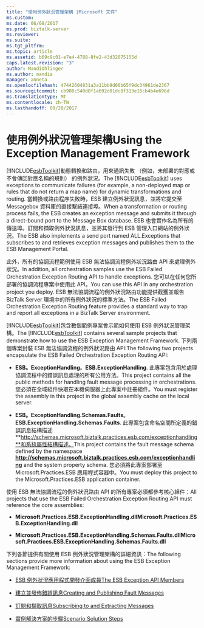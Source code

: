 ```yaml
---
title: "使用例外狀況管理架構 |Microsoft 文件"
ms.custom: 
ms.date: 06/08/2017
ms.prod: biztalk-server
ms.reviewer: 
ms.suite: 
ms.tgt_pltfrm: 
ms.topic: article
ms.assetid: b69c9c01-e7e4-4788-8fe2-43d32075155d
caps.latest.revision: "3"
author: MandiOhlinger
ms.author: mandia
manager: anneta
ms.openlocfilehash: 47442604831a3a11bb9d00b65f9dc34961de2367
ms.sourcegitcommit: cb908c540d8f1a692d01dc8f313e16cb4b4e696d
ms.translationtype: MT
ms.contentlocale: zh-TW
ms.lasthandoff: 09/20/2017
---
```

# <a name="using-the-exception-management-framework"></a><span data-ttu-id="3befa-102">使用例外狀況管理架構</span><span class="sxs-lookup"><span data-stu-id="3befa-102">Using the Exception Management Framework</span></span>
<span data-ttu-id="3befa-103">[!INCLUDE[esbToolkit](../includes/esbtoolkit-md.md)]動態轉換和路由，用來通訊失敗 （例如，未部署的對應或不會傳回對應名稱的規則） 的例外狀況。</span><span class="sxs-lookup"><span data-stu-id="3befa-103">The [!INCLUDE[esbToolkit](../includes/esbtoolkit-md.md)] uses exceptions to communicate failures (for example, a non-deployed map or rules that do not return a map name) for dynamic transformations and routing.</span></span> <span data-ttu-id="3befa-104">當轉換或路由程序失敗時，ESB 建立例外狀況訊息，並將它提交至 Messagebox 資料庫的直接繫結連接埠。</span><span class="sxs-lookup"><span data-stu-id="3befa-104">When a transformation or routing process fails, the ESB creates an exception message and submits it through a direct-bound port to the Message Box database.</span></span> <span data-ttu-id="3befa-105">ESB 也會實作名為所有的傳送埠。訂閱和擷取例外狀況訊息，並將其發行到 ESB 管理入口網站的例外狀況。</span><span class="sxs-lookup"><span data-stu-id="3befa-105">The ESB also implements a send port named ALL.Exceptions that subscribes to and retrieves exception messages and publishes them to the ESB Management Portal.</span></span>  
  
 <span data-ttu-id="3befa-106">此外，所有的協調流程範例使用 ESB 無法協調流程例外狀況路由 API 來處理例外狀況。</span><span class="sxs-lookup"><span data-stu-id="3befa-106">In addition, all orchestration samples use the ESB Failed Orchestration Exception Routing API to handle exceptions.</span></span> <span data-ttu-id="3befa-107">您可以在任何您所部署的協調流程專案中使用此 API。</span><span class="sxs-lookup"><span data-stu-id="3befa-107">You can use this API in any orchestration project you deploy.</span></span> <span data-ttu-id="3befa-108">ESB 無法協調流程的例外狀況路由功能提供截獲並報告 BizTalk Server 環境中的所有例外狀況的標準方法。</span><span class="sxs-lookup"><span data-stu-id="3befa-108">The ESB Failed Orchestration Exception Routing feature provides a standard way to trap and report all exceptions in a BizTalk Server environment.</span></span>  
  
 <span data-ttu-id="3befa-109">[!INCLUDE[esbToolkit](../includes/esbtoolkit-md.md)]包含數個範例專案會示範如何使用 ESB 例外狀況管理架構。</span><span class="sxs-lookup"><span data-stu-id="3befa-109">The [!INCLUDE[esbToolkit](../includes/esbtoolkit-md.md)] contains several sample projects that demonstrate how to use the ESB Exception Management Framework.</span></span> <span data-ttu-id="3befa-110">下列兩個專案封裝 ESB 無法協調流程的例外狀況路由 API:</span><span class="sxs-lookup"><span data-stu-id="3befa-110">The following two projects encapsulate the ESB Failed Orchestration Exception Routing API:</span></span>  
  
-   <span data-ttu-id="3befa-111">**ESB。ExceptionHandling**。</span><span class="sxs-lookup"><span data-stu-id="3befa-111">**ESB.ExceptionHandling**.</span></span> <span data-ttu-id="3befa-112">此專案包含用於處理協調流程中的錯誤訊息處理的所有公用方法。</span><span class="sxs-lookup"><span data-stu-id="3befa-112">This project contains all the public methods for handling fault message processing in orchestrations.</span></span> <span data-ttu-id="3befa-113">您必須在全域組件快取在本機伺服器上此專案中註冊組件。</span><span class="sxs-lookup"><span data-stu-id="3befa-113">You must register the assembly in this project in the global assembly cache on the local server.</span></span>  
  
-   <span data-ttu-id="3befa-114">**ESB。ExceptionHandling.Schemas.Faults**。</span><span class="sxs-lookup"><span data-stu-id="3befa-114">**ESB.ExceptionHandling.Schemas.Faults**.</span></span> <span data-ttu-id="3befa-115">此專案包含命名空間所定義的錯誤訊息結構描述**http://schemas.microsoft.biztalk.practices.esb.com/exceptionhandling**和系統屬性結構描述。</span><span class="sxs-lookup"><span data-stu-id="3befa-115">This project contains the fault message schema defined by the namespace **http://schemas.microsoft.biztalk.practices.esb.com/exceptionhandling** and the system property schema.</span></span> <span data-ttu-id="3befa-116">您必須將此專案部署至 Microsoft.Practices.ESB 應用程式容器中。</span><span class="sxs-lookup"><span data-stu-id="3befa-116">You must deploy this project to the Microsoft.Practices.ESB application container.</span></span>  
  
 <span data-ttu-id="3befa-117">使用 ESB 無法協調流程的例外狀況路由 API 的所有專案必須都參考核心組件：</span><span class="sxs-lookup"><span data-stu-id="3befa-117">All projects that use the ESB Failed Orchestration Exception Routing API must reference the core assemblies:</span></span>  
  
-   <span data-ttu-id="3befa-118">**Microsoft.Practices.ESB.ExceptionHandling.dll**</span><span class="sxs-lookup"><span data-stu-id="3befa-118">**Microsoft.Practices.ESB.ExceptionHandling.dll**</span></span>  
  
-   <span data-ttu-id="3befa-119">**Microsoft.Practices.ESB.ExceptionHandling.Schemas.Faults.dll**</span><span class="sxs-lookup"><span data-stu-id="3befa-119">**Microsoft.Practices.ESB.ExceptionHandling.Schemas.Faults.dll**</span></span>  
  
 <span data-ttu-id="3befa-120">下列各節提供有關使用 ESB 例外狀況管理架構的詳細資訊：</span><span class="sxs-lookup"><span data-stu-id="3befa-120">The following sections provide more information about using the ESB Exception Management Framework:</span></span>  
  
-   [<span data-ttu-id="3befa-121">ESB 例外狀況應用程式開發介面成員</span><span class="sxs-lookup"><span data-stu-id="3befa-121">The ESB Exception API Members</span></span>](../esb-toolkit/the-esb-exception-api-members.md)  
  
-   [<span data-ttu-id="3befa-122">建立並發佈錯誤訊息</span><span class="sxs-lookup"><span data-stu-id="3befa-122">Creating and Publishing Fault Messages</span></span>](../esb-toolkit/creating-and-publishing-fault-messages.md)  
  
-   [<span data-ttu-id="3befa-123">訂閱和擷取訊息</span><span class="sxs-lookup"><span data-stu-id="3befa-123">Subscribing to and Extracting Messages</span></span>](../esb-toolkit/subscribing-to-and-extracting-messages.md)  
  
-   [<span data-ttu-id="3befa-124">實例解決方案的步驟</span><span class="sxs-lookup"><span data-stu-id="3befa-124">Scenario Solution Steps</span></span>](../esb-toolkit/scenario-solution-steps.md)